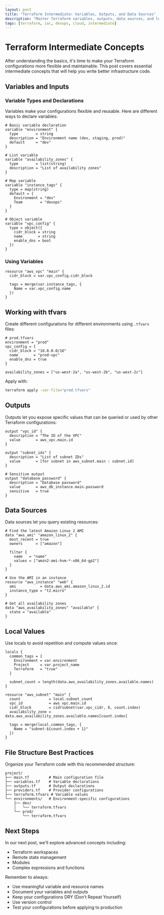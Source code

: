 ```yaml
---
layout: post
title: "Terraform Intermediate: Variables, Outputs, and Data Sources"
description: "Master Terraform variables, outputs, data sources, and learn how to structure your configurations effectively"
tags: [terraform, iac, devops, cloud, intermediate]
---
```


# Terraform Intermediate Concepts

After understanding the basics, it's time to make your Terraform configurations more flexible and maintainable. This post covers essential intermediate concepts that will help you write better infrastructure code.

## Variables and Inputs

### Variable Types and Declarations

Variables make your configurations flexible and reusable. Here are different ways to declare variables:

```hcl
# Basic variable declaration
variable "environment" {
  type        = string
  description = "Environment name (dev, staging, prod)"
  default     = "dev"
}

# List variable
variable "availability_zones" {
  type        = list(string)
  description = "List of availability zones"
}

# Map variable
variable "instance_tags" {
  type = map(string)
  default = {
    Environment = "dev"
    Team        = "devops"
  }
}

# Object variable
variable "vpc_config" {
  type = object({
    cidr_block = string
    name       = string
    enable_dns = bool
  })
}
```

### Using Variables

```hcl
resource "aws_vpc" "main" {
  cidr_block = var.vpc_config.cidr_block
  
  tags = merge(var.instance_tags, {
    Name = var.vpc_config.name
  })
}
```

## Working with tfvars

Create different configurations for different environments using `.tfvars` files:

```hcl
# prod.tfvars
environment = "prod"
vpc_config = {
  cidr_block = "10.0.0.0/16"
  name       = "prod-vpc"
  enable_dns = true
}

availability_zones = ["us-west-2a", "us-west-2b", "us-west-2c"]
```

Apply with:
```bash
terraform apply -var-file="prod.tfvars"
```

## Outputs

Outputs let you expose specific values that can be queried or used by other Terraform configurations:

```hcl
output "vpc_id" {
  description = "The ID of the VPC"
  value       = aws_vpc.main.id
}

output "subnet_ids" {
  description = "List of subnet IDs"
  value       = [for subnet in aws_subnet.main : subnet.id]
}

# Sensitive output
output "database_password" {
  description = "Database password"
  value       = aws_db_instance.main.password
  sensitive   = true
}
```

## Data Sources

Data sources let you query existing resources:

```hcl
# Find the latest Amazon Linux 2 AMI
data "aws_ami" "amazon_linux_2" {
  most_recent = true
  owners      = ["amazon"]
  
  filter {
    name   = "name"
    values = ["amzn2-ami-hvm-*-x86_64-gp2"]
  }
}

# Use the AMI in an instance
resource "aws_instance" "web" {
  ami           = data.aws_ami.amazon_linux_2.id
  instance_type = "t2.micro"
}

# Get all availability zones
data "aws_availability_zones" "available" {
  state = "available"
}
```

## Local Values

Use locals to avoid repetition and compute values once:

```hcl
locals {
  common_tags = {
    Environment = var.environment
    Project     = var.project_name
    Terraform   = "true"
  }
  
  subnet_count = length(data.aws_availability_zones.available.names)
}

resource "aws_subnet" "main" {
  count             = local.subnet_count
  vpc_id            = aws_vpc.main.id
  cidr_block        = cidrsubnet(var.vpc_cidr, 8, count.index)
  availability_zone = data.aws_availability_zones.available.names[count.index]
  
  tags = merge(local.common_tags, {
    Name = "subnet-${count.index + 1}"
  })
}
```

## File Structure Best Practices

Organize your Terraform code with this recommended structure:

```
project/
├── main.tf         # Main configuration file
├── variables.tf    # Variable declarations
├── outputs.tf      # Output declarations
├── providers.tf    # Provider configurations
├── terraform.tfvars # Variable values
└── environments/   # Environment-specific configurations
    ├── dev/
    │   └── terraform.tfvars
    └── prod/
        └── terraform.tfvars
```

## Next Steps

In our next post, we'll explore advanced concepts including:
- Terraform workspaces
- Remote state management
- Modules
- Complex expressions and functions

Remember to always:
- Use meaningful variable and resource names
- Document your variables and outputs
- Keep your configurations DRY (Don't Repeat Yourself)
- Use version control
- Test your configurations before applying to production
